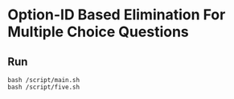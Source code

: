 # Option-ID Based Elimination For Multiple Choice Questions

## Run
```
bash /script/main.sh
bash /script/five.sh
```
